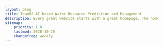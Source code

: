 ```yaml
---
layout: blog
title: Team02 AI-based Water Resource Prediction and Management 
description: Every great website starts with a great homepage. The homepage tells your viewers what your site is all about and gives your viewers a place to come back to.
sitemap:
    priority: 1.0
    lastmod: 2020-10-25
    changefreq: weekly
---
```

